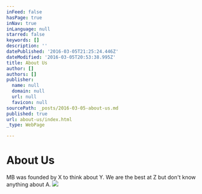 ```yaml
---
inFeed: false
hasPage: true
inNav: true
inLanguage: null
starred: false
keywords: []
description: ''
datePublished: '2016-03-05T21:25:24.446Z'
dateModified: '2016-03-05T20:53:38.995Z'
title: About Us
author: []
authors: []
publisher:
  name: null
  domain: null
  url: null
  favicon: null
sourcePath: _posts/2016-03-05-about-us.md
published: true
url: about-us/index.html
_type: WebPage

---
```

# About Us

MB was founded by X to think about Y. We are the best at Z but don't know anything about A.
![](https://the-grid-user-content.s3-us-west-2.amazonaws.com/cd4fee71-3600-4e06-86f3-fbdc468efa79.jpg)